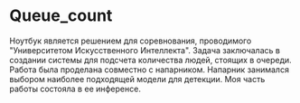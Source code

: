 # Queue_count

Ноутбук является решением для соревнования, проводимого "Университетом Искусственного Интеллекта".
Задача заключалась в создании системы для подсчета количества людей, стоящих в очереди.
Работа была проделана совместно с напарником. Напарник занимался выбором наиболее подходящей модели для детекции. Моя часть работы состояла в ее инференсе.
